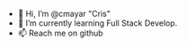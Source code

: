 - 👋 Hi, I’m @cmayar "Cris"
- 🌱 I’m currently learning Full Stack Develop.
- 📫 Reach me on github

<!---
cmayar/cmayar is a ✨ special ✨ repository because its `README.md` (this file) appears on your GitHub profile.
You can click the Preview link to take a look at your changes.
--->

